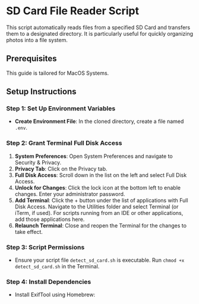 # SD Card File Reader Script

This script automatically reads files from a specified SD Card and transfers them to a designated directory. It is particularly useful for quickly organizing photos into a file system.

## Prerequisites

This guide is tailored for MacOS Systems.

## Setup Instructions

### Step 1: Set Up Environment Variables

- **Create Environment File**: In the cloned directory, create a file named `.env`.

### Step 2: Grant Terminal Full Disk Access

1. **System Preferences**: Open System Preferences and navigate to Security & Privacy.
2. **Privacy Tab**: Click on the Privacy tab.
3. **Full Disk Access**: Scroll down in the list on the left and select Full Disk Access.
4. **Unlock for Changes**: Click the lock icon at the bottom left to enable changes. Enter your administrator password.
5. **Add Terminal**: Click the + button under the list of applications with Full Disk Access. Navigate to the Utilities folder and select Terminal (or iTerm, if used). For scripts running from an IDE or other applications, add those applications here.
6. **Relaunch Terminal**: Close and reopen the Terminal for the changes to take effect.

### Step 3: Script Permissions

- Ensure your script file `detect_sd_card.sh` is executable. Run `chmod +x detect_sd_card.sh` in the Terminal.

### Step 4: Install Dependencies

- Install ExifTool using Homebrew:
